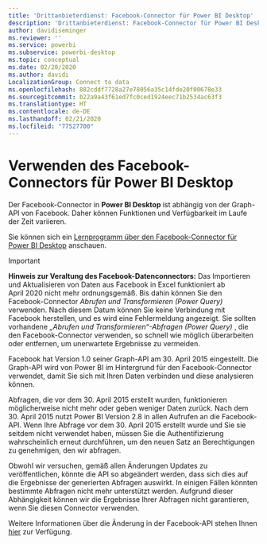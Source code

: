 ```yaml
---
title: 'Drittanbieterdienst: Facebook-Connector für Power BI Desktop'
description: 'Drittanbieterdienst: Facebook-Connector für Power BI Desktop'
author: davidiseminger
ms.reviewer: ''
ms.service: powerbi
ms.subservice: powerbi-desktop
ms.topic: conceptual
ms.date: 02/20/2020
ms.author: davidi
LocalizationGroup: Connect to data
ms.openlocfilehash: 882cddf7728a27e78056a35c14fde20f00678e33
ms.sourcegitcommit: b22a9a43f61ed7fc0ced1924eec71b2534ac63f3
ms.translationtype: HT
ms.contentlocale: de-DE
ms.lasthandoff: 02/21/2020
ms.locfileid: "77527700"
---
```

# <a name="use-the-facebook-connector-for-power-bi-desktop"></a>Verwenden des Facebook-Connectors für Power BI Desktop
Der Facebook-Connector in **Power BI Desktop** ist abhängig von der Graph-API von Facebook. Daher können Funktionen und Verfügbarkeit im Laufe der Zeit variieren.

Sie können sich ein [Lernprogramm über den Facebook-Connector für Power BI Desktop](desktop-tutorial-facebook-analytics.md) anschauen.

> [!IMPORTANT]
> **Hinweis zur Veraltung des Facebook-Datenconnectors:** Das Importieren und Aktualisieren von Daten aus Facebook in Excel funktioniert ab April 2020 nicht mehr ordnungsgemäß. Bis dahin können Sie den Facebook-Connector *Abrufen und Transformieren (Power Query)* verwenden. Nach diesem Datum können Sie keine Verbindung mit Facebook herstellen, und es wird eine Fehlermeldung angezeigt. Sie sollten vorhandene *„Abrufen und Transformieren“-Abfragen (Power Query)* , die den Facebook-Connector verwenden, so schnell wie möglich überarbeiten oder entfernen, um unerwartete Ergebnisse zu vermeiden.


Facebook hat Version 1.0 seiner Graph-API am 30. April 2015 eingestellt. Die Graph-API wird von Power BI im Hintergrund für den Facebook-Connector verwendet, damit Sie sich mit Ihren Daten verbinden und diese analysieren können.

Abfragen, die vor dem 30. April 2015 erstellt wurden, funktionieren möglicherweise nicht mehr oder geben weniger Daten zurück. Nach dem 30. April 2015 nutzt Power BI Version 2.8 in allen Aufrufen an die Facebook-API. Wenn Ihre Abfrage vor dem 30. April 2015 erstellt wurde und Sie sie seitdem nicht verwendet haben, müssen Sie die Authentifizierung wahrscheinlich erneut durchführen, um den neuen Satz an Berechtigungen zu genehmigen, den wir abfragen.

Obwohl wir versuchen, gemäß allen Änderungen Updates zu veröffentlichen, könnte die API so abgeändert werden, dass sich dies auf die Ergebnisse der generierten Abfragen auswirkt. In einigen Fällen könnten bestimmte Abfragen nicht mehr unterstützt werden. Aufgrund dieser Abhängigkeit können wir die Ergebnisse Ihrer Abfragen nicht garantieren, wenn Sie diesen Connector verwenden.

Weitere Informationen über die Änderung in der Facebook-API stehen Ihnen [hier](https://developers.facebook.com/docs/apps/changelog#v2_0) zur Verfügung.

